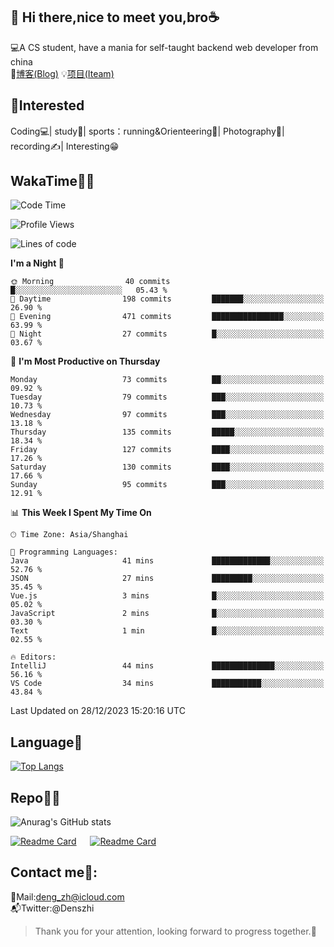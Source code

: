 👋 Hi there,nice to meet you,bro☕
---
💻A CS student, have a mania for self-taught backend web developer from china   
📌[博客(Blog)](https://github.com/HealUP/MyBlog)
💡[项目(Iteam)](https://healup.github.io/)

 <!-- waka-box start -->
 <!-- waka-box end -->
 
🧲**Interested**
--
Coding💻| study📖| sports：running&Orienteering🏃‍| Photography📸| recording✍️| Interesting😁

WakaTime👨‍💻
---
<!--START_SECTION:waka-->
![Code Time](http://img.shields.io/badge/Code%20Time-519%20hrs%2043%20mins-blue)

![Profile Views](http://img.shields.io/badge/Profile%20Views-0-blue)

![Lines of code](https://img.shields.io/badge/From%20Hello%20World%20I%27ve%20Written-205.0%20thousand%20lines%20of%20code-blue)

**I'm a Night 🦉** 

```text
🌞 Morning                40 commits          █░░░░░░░░░░░░░░░░░░░░░░░░   05.43 % 
🌆 Daytime                198 commits         ███████░░░░░░░░░░░░░░░░░░   26.90 % 
🌃 Evening                471 commits         ████████████████░░░░░░░░░   63.99 % 
🌙 Night                  27 commits          █░░░░░░░░░░░░░░░░░░░░░░░░   03.67 % 
```
📅 **I'm Most Productive on Thursday** 

```text
Monday                   73 commits          ██░░░░░░░░░░░░░░░░░░░░░░░   09.92 % 
Tuesday                  79 commits          ███░░░░░░░░░░░░░░░░░░░░░░   10.73 % 
Wednesday                97 commits          ███░░░░░░░░░░░░░░░░░░░░░░   13.18 % 
Thursday                 135 commits         █████░░░░░░░░░░░░░░░░░░░░   18.34 % 
Friday                   127 commits         ████░░░░░░░░░░░░░░░░░░░░░   17.26 % 
Saturday                 130 commits         ████░░░░░░░░░░░░░░░░░░░░░   17.66 % 
Sunday                   95 commits          ███░░░░░░░░░░░░░░░░░░░░░░   12.91 % 
```


📊 **This Week I Spent My Time On** 

```text
🕑︎ Time Zone: Asia/Shanghai

💬 Programming Languages: 
Java                     41 mins             █████████████░░░░░░░░░░░░   52.76 % 
JSON                     27 mins             █████████░░░░░░░░░░░░░░░░   35.45 % 
Vue.js                   3 mins              █░░░░░░░░░░░░░░░░░░░░░░░░   05.02 % 
JavaScript               2 mins              █░░░░░░░░░░░░░░░░░░░░░░░░   03.30 % 
Text                     1 min               █░░░░░░░░░░░░░░░░░░░░░░░░   02.55 % 

🔥 Editors: 
IntelliJ                 44 mins             ██████████████░░░░░░░░░░░   56.16 % 
VS Code                  34 mins             ███████████░░░░░░░░░░░░░░   43.84 % 
```


 Last Updated on 28/12/2023 15:20:16 UTC
<!--END_SECTION:waka-->

Language🚀
---
[![Top Langs](https://github-readme-stats.vercel.app/api/top-langs/?username=HealUP&layout=compact&hide_border=true)](https://github.com/HealUP)

Repo🧑‍💻
---
![Anurag's GitHub stats](https://github-readme-stats.vercel.app/api?username=HealUP&count_private=true&show_icons=true&theme=gruvbox&hide_border=true) 

[![Readme Card](https://github-readme-stats.vercel.app/api/pin/?username=HealUP&repo=InternetEy&theme=transparent)](https://github.com/HealUP/InternetEy) &emsp;
[![Readme Card](https://github-readme-stats.vercel.app/api/pin/?username=HealUP&repo=CampusExperience&theme=transparent)](https://github.com/HealUP/CampusExperience)


Contact me📱:
---
📮Mail:deng_zh@icloud.com  
📬Twitter:@Denszhi  

> Thank you for your attention, looking forward to progress together.🎉

